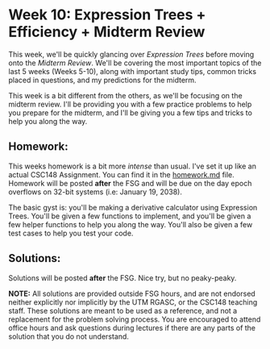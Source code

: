 # Week 10: Expression Trees + Efficiency + Midterm Review

This week, we'll be quickly glancing over *Expression Trees* before moving onto the *Midterm Review*. We'll be covering the most important topics of the last 5 weeks (Weeks 5-10), along with important study tips, common tricks placed in questions, and my predictions for the midterm.

This week is a bit different from the others, as we'll be focusing on the midterm review. I'll be providing you with a few practice problems to help you prepare for the midterm, and I'll be giving you a few tips and tricks to help you along the way.

## Homework:

This weeks homework is a bit more *intense* than usual. I've set it up like an actual CSC148 Assignment. You can find it in the [homework.md](Homework/readme.md) file. Homework will be posted **after** the FSG and will be due on the day epoch overflows on 32-bit systems (i.e: January 19, 2038).

The basic gyst is: you'll be making a derivative calculator using Expression Trees. You'll be given a few functions to implement, and you'll be given a few helper functions to help you along the way. You'll also be given a few test cases to help you test your code.

## Solutions:
Solutions will be posted **after** the FSG. Nice try, but no peaky-peaky.

**NOTE:** All solutions are provided outside FSG hours, and are not endorsed neither explicitly nor implicitly by the UTM RGASC, or the CSC148 teaching staff. These solutions are meant to be used as a reference, and not a replacement for the problem solving process. You are encouraged to attend office hours and ask questions during lectures if there are any parts of the solution that you do not understand.